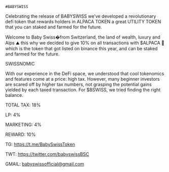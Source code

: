     #BABYSWISS


Celebrating the release of BABYSWISS we’ve developed a revolutionary defi token that rewards holders in ALPACA TOKEN a great UTILITY TOKEN that you can staked and farmed for the future.



 Welcome to Baby Swiss�from Switzerland, the land of wealth, luxury and Alps ⛰ this why we decided to give 10% on all transactions with $ALPACA 🦙 which is the token that got listed on binance this year, and can be staked and farmed for the future.



SWISSNOMIC
    
With our experience in the DeFi space, we understood that cool tokenomics and features come at a price: high tax. However, many beginner investors are scared off by higher tax     numbers, not grasping the potential gains yielded by each taxed transaction. For $BSWISS, we tried finding the right balance.
 
 TOTAL TAX: 18%
 
 LP: 4%
 
 MARKETING: 4%
 
 REWARD: 10%
 
 
 
 
 
 
 TG: https://t.me/BabySwissToken

 TWT: https://twitter.com/babyswissBSC
 
 GMAIL: babyswissofficial@gmail.com
